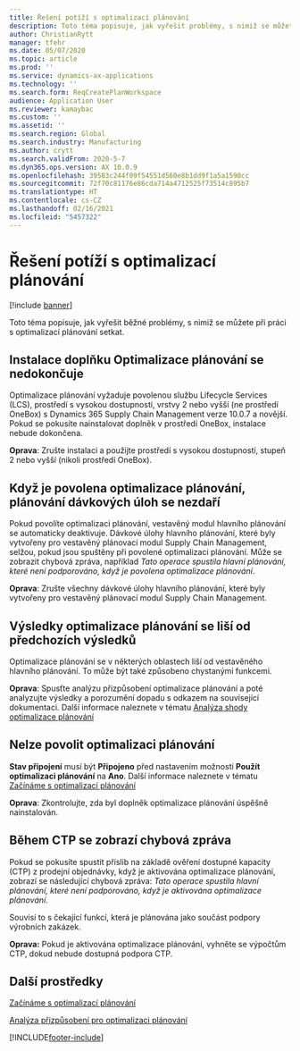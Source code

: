 ```yaml
---
title: Řešení potíží s optimalizací plánování
description: Toto téma popisuje, jak vyřešit problémy, s nimiž se můžete při práci s optimalizací plánování setkat.
author: ChristianRytt
manager: tfehr
ms.date: 05/07/2020
ms.topic: article
ms.prod: ''
ms.service: dynamics-ax-applications
ms.technology: ''
ms.search.form: ReqCreatePlanWorkspace
audience: Application User
ms.reviewer: kamaybac
ms.custom: ''
ms.assetid: ''
ms.search.region: Global
ms.search.industry: Manufacturing
ms.author: crytt
ms.search.validFrom: 2020-5-7
ms.dyn365.ops.version: AX 10.0.9
ms.openlocfilehash: 39583c244f09f54551d560e8b1dd9f1a5a1590cc
ms.sourcegitcommit: 72f70c81176e86cda714a4712525f73514c895b7
ms.translationtype: HT
ms.contentlocale: cs-CZ
ms.lasthandoff: 02/16/2021
ms.locfileid: "5457322"
---
```

# <a name="troubleshoot-planning-optimization"></a>Řešení potíží s optimalizací plánování 

[!include [banner](../../includes/banner.md)]

Toto téma popisuje, jak vyřešit běžné problémy, s nimiž se můžete při práci s optimalizací plánování setkat.

## <a name="installation-of-the-planning-optimization-add-in-doesnt-complete"></a>Instalace doplňku Optimalizace plánování se nedokončuje

Optimalizace plánování vyžaduje povolenou službu Lifecycle Services (LCS), prostředí s vysokou dostupností, vrstvy 2 nebo vyšší (ne prostředí OneBox) s Dynamics 365 Supply Chain Management verze 10.0.7 a novější. Pokud se pokusíte nainstalovat doplněk v prostředí OneBox, instalace nebude dokončena.

**Oprava**: Zrušte instalaci a použijte prostředí s vysokou dostupností, stupeň 2 nebo vyšší (nikoli prostředí OneBox).

## <a name="planning-of-batch-jobs-fails-when-planning-optimization-is-enabled"></a>Když je povolena optimalizace plánování, plánování dávkových úloh se nezdaří

Pokud povolíte optimalizaci plánování, vestavěný modul hlavního plánování se automaticky deaktivuje. Dávkové úlohy hlavního plánování, které byly vytvořeny pro vestavěný plánovací modul Supply Chain Management, selžou, pokud jsou spuštěny při povolené optimalizaci plánování. Může se zobrazit chybová zpráva, například *Tato operace spustila hlavní plánování, které není podporováno, když je povolena optimalizace plánování*.

**Oprava**: Zrušte všechny dávkové úlohy hlavního plánování, které byly vytvořeny pro vestavěný plánovací modul Supply Chain Management.

## <a name="planning-optimization-results-are-different-from-earlier-results"></a>Výsledky optimalizace plánování se liší od předchozích výsledků

Optimalizace plánování se v některých oblastech liší od vestavěného hlavního plánování. To může být také způsobeno chystanými funkcemi.

**Oprava**: Spusťte analýzu přizpůsobení optimalizace plánování a poté analyzujte výsledky a porozumění dopadu s odkazem na související dokumentaci. Další informace naleznete v tématu [Analýza shody optimalizace plánování](planning-optimization-fit-analysis.md)

## <a name="cant-enable-planning-optimization"></a>Nelze povolit optimalizaci plánování

**Stav připojení** musí být **Připojeno** před nastavením možnosti **Použít optimalizaci plánování** na **Ano**. Další informace naleznete v tématu [Začínáme s optimalizací plánování](get-started.md)

**Oprava**: Zkontrolujte, zda byl doplněk optimalizace plánování úspěšně nainstalován.

## <a name="error-message-is-shown-during-ctp"></a>Během CTP se zobrazí chybová zpráva

Pokud se pokusíte spustit příslib na základě ověření dostupné kapacity (CTP) z prodejní objednávky, když je aktivována optimalizace plánování, zobrazí se následující chybová zpráva: *Tato operace spustila hlavní plánování, které není podporováno, když je aktivována optimalizace plánování*.

Souvisí to s čekající funkcí, která je plánována jako součást podpory výrobních zakázek.

**Oprava:** Pokud je aktivována optimalizace plánování, vyhněte se výpočtům CTP, dokud nebude dostupná podpora CTP.

## <a name="additional-resources"></a>Další prostředky

[Začínáme s optimalizací plánování](get-started.md)

[Analýza přizpůsobení pro optimalizaci plánování](planning-optimization-fit-analysis.md)


[!INCLUDE[footer-include](../../../includes/footer-banner.md)]